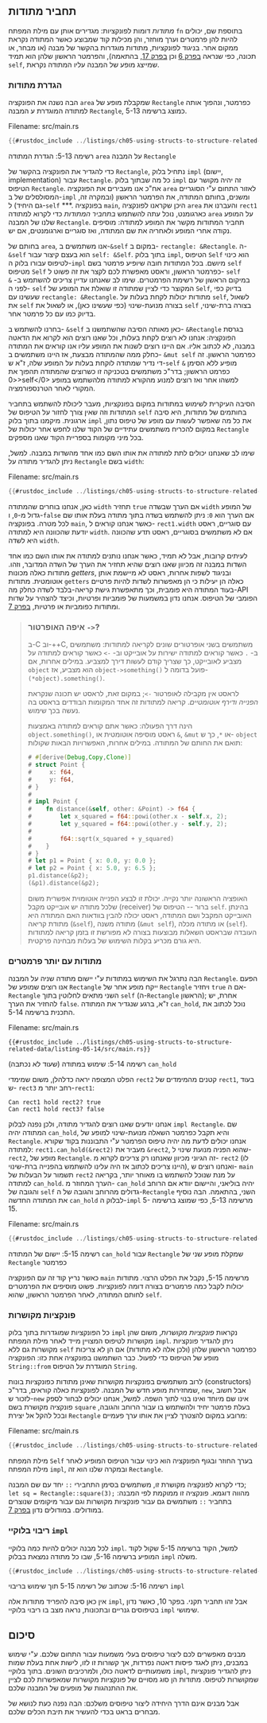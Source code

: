 ## תחביר מתודות

*מתודות* דומות לפונקציות: מגדירים אותן עם מילת המפתח `fn` בתוספת שם, יכולים להיות להן פרמטרים וערך מוחזר, והן מכילות קוד שמבוצע כאשר המתודה נקראת ממקום אחר. בניגוד לפונקציות, מתודות מוגדרות בהקשר של מבנה (או מבחר, או תכונה, כפי שנראה [בפרק 6][enums]<!-- ignore --> וכן [בפרק 17][trait-objects]<!-- ignore -->, בהתאמה), והפרמטר הראשון שלהן הוא תמיד `self`, שמייצג מופע של המבנה עליו המתודה נקראת.

### הגדרת מתודות

הבה נשנה את הפונקציה `area` שמקבלת מופע של `Rectangle` כפרמטר, ונהפוך אותה למתודה המוגדרת ע המבנה `Rectangle`, כמוצג ברשימה 5-13.

<span class="filename">Filename: src/main.rs</span>

```rust
{{#rustdoc_include ../listings/ch05-using-structs-to-structure-related-data/listing-05-13/src/main.rs}}
```


<span class="caption">רשימה 5-13: הגדרת המתודה `area` על המבנה `Rectangle`</span>

כדי להגדיר את הפונקציה בהקשר של `Rectangle`, נתחיל בלוק `impl` (יישום, implementation) עבור `Rectangle`. כל מה שבתוך בלוק `impl` זה יהיה מקושר עם הטיפוס `Rectangle`. אח"כ אנו מעבירים את הפונקציה `area` לאזור התחום ע"י הסוגריים המסולסלים של ב-`impl` ומשנים, בחותם המתודה, את הפרמטר הראשון (ובמקרה זה, גם היחיד) ל-`self` ***. בפונקציה `main`, היכן שקראנו לפונקציה `area` והעברנו את `rect1` כארגומנט, נוכל עתה להשתמש *בתחביר המתודות* כדי לקרוא למתודה `area` על המופע שלנו של המבנה `Rectangle`. תחביר המתודות מקשר את המופע למתודה: מוסיפים נקודה אחרי המופע ולאחריה את שם המתודה, ואז סוגריים וארגומנטים, אם יש.

בחותם של `area`, אנו משתמשים ב-`&self` במקום ב- `rectangle: &Rectangle`. ה- `&self` הוא בעצם קיצור עבור `self: &Self`. בתוך בלוק `impl`, הטיפוס `Self` הוא כינוי לטיפוס עבורו בלוק ה-`impl` מיושם. בכל המתודות חובה שיופיע פרמטר בשם `self` מטיפוס `Self` כפרמטר הראשון, וראסט מאפשרת לכם לקצר את זה פשוט ל- `self` במיקום הראשון של רשימת הפרמטרים. שימו לב שאנחנו עדיין צריכים להשתמש ב- `&` לפני ה- `self` המקוצר כדי לציין שמתודה זו שואלת את המופע של `Self`, בדיוק כפי שעשינו עם `rectangle: &Rectangle`. מתודות יכולות לקחת בעלות על `self`, לשאול את `self` בצורה מנועת-שינוי (כפי שעשינו כאן), או לשאול את `self` בצורה ברת-שינוי, בדיוק כמו עם כל פרמטר אחר.

בחרנו להשתמש ב- `&self` כאן מאותה הסיבה שהשתמשנו ב- `&Rectangle` בגרסת הפונקציה: אנחנו לא רוצים לקחת בעלות, וכל שאנו רוצים הוא לקרוא את הדאטה במבנה, לא לכתוב אליו. אם היינו רוצים לשנות את המופע עליו אנו קוראים את המתודה כחלק ממה שהמתודה מבצעת, אז היינו משתמשים ב- `&mut self` כפרמטר הראשון. זה די נדיר שמתודה לוקחת בעלות על המופע שלה, ז"א ש-`self` מופיע ללא הסימן `&` כפרמט הראשון; בדר"כ משתמשים בטכניקה זו כשרוצים שהמתודה תהפוך את <0>self</0> למשהו אחר ואז רוצים למנוע מהקורא למתודה מלהשתמש במופע המקורי לאחר הטרנספורמציה.

הסיבה העיקרית לשימוש במתודות במקום בפונקציות, מעבר ליכולת להשתמש בתחביר המתודות וזה שאין צורך לחזור על הטיפוס של `self` בחותמים של מתודות, היא סיבה ארגונית. מיקמנו בתוך בלוק `impl` את כל מה שאפשר לעשות עם מופע של טיפוס נתון, במקום להכריח משתמשים עתידיים של הקוד שלנו לחפש אחר יכולות של `Rectangle` בכל מיני מקומות בספריית הקוד שאנו מספקים.

שימו לב שאנחנו יכולים לתת למתודה את אותו השם כמו אחד מהשדות במבנה. למשל, ניתן להגדיר מתודה על `Rectangle` בשם `width`:

<span class="filename">Filename: src/main.rs</span>

```rust
{{#rustdoc_include ../listings/ch05-using-structs-to-structure-related-data/no-listing-06-method-field-interaction/src/main.rs:here}}
```

כאן, אנחנו בוחרים שהמתודה `width` תחזיר `true` אם הערך שבשדה `width` של המופע גדול מ-`0`, ו-`false` אם הערך הוא `0`: ניתן להשתמש בשדה בתוך מתודה בעלת אותו שם לכל מטרה. בפונקציה `main`, כאשר אנחנו קוראים ל- `rect1.width` עם סוגריים, ראסט יודעת שהכוונה היא למתודה `width`. אם לא משתמשים בסוגריים, ראסט תדע שהכוונה היא לשדה `width`.

לעיתים קרובות, אבל לא תמיד, כאשר אנחנו נותנים למתודה את אותו השם כמו אחד השדות במבנה זה מכיוון שאנו רוצים שהיא תחזיר את הערך של השדה המדובר, וזהו. מתודות כאלה מכונות *getters*, ובניגוד לשפות אחרות, ראסט לא מיישמת אותן אוטומטית. מתודות `getters` כאלה הן יעילות כי הן מאפשרות לשדות להיות פרטיים בעוד המתודה היא פומבית, וכך מתאפשרת גישת קריאה-בלבד לשדה כחלק מה-API הפומבי של הטיפוס. אנחנו נדון במשמעות של פומביות ופרטיות, וכיצד להצהיר על שדות ומתודות כפומביות או פרטיות, [בפרק 7][public]<!-- ignore -->.

> ### איפה האופרטור `->`?
> 
> ב-C וב-++C, משתמשים בשני אופרטורים שונים לקריאה למתודות: משתמשים ב-  `.` כאשר קוראים למתודה ישירות על אובייקט וב- `->` כאשר קוראים למתודה על מצביע לאובייקט, כך שצריך קודם לעשות דירך למצביע. במילים אחרות, אם  `object`  הוא מצביע, אז   `object->something()`  פועל בדומה ל- `(*object).something()`.
> 
> לראסט אין מקבילה לאופרטור  `->`; במקום זאת, לראסט יש תכונה שנקראת *הפנייה ודירף אוטומטיים*. קריאה למתודות זה אחד המקומות הבודדים בראסט בה נעשה בכך שימוש.
> 
> הינה דרך הפעולה: כאשר אתם קוראים למתודה באמצעות `object.something()`, ראסט מוסיפה אוטומטית או `&`, `&mut` או  `*`, כך ש- `object` תואם את החותם של המתודה. במילים אחרות, האפשרויות הבאות שקולות:
> 
> <!-- CAN'T EXTRACT SEE BUG https://github.com/rust-lang/mdBook/issues/1127 -->
> 
> ```rust
> # #[derive(Debug,Copy,Clone)]
> # struct Point {
> #     x: f64,
> #     y: f64,
> # }
> #
> # impl Point {
> #    fn distance(&self, other: &Point) -> f64 {
> #        let x_squared = f64::powi(other.x - self.x, 2);
> #        let y_squared = f64::powi(other.y - self.y, 2);
> #
> #        f64::sqrt(x_squared + y_squared)
> #    }
> # }
> # let p1 = Point { x: 0.0, y: 0.0 };
> # let p2 = Point { x: 5.0, y: 6.5 };
> p1.distance(&p2);
> (&p1).distance(&p2);
> ```
> 
> האופציה הראשונה יותר נקייה. יכולת זו לבצע הפנייה אוטומוית אפשרית משום שלכל מתודה יש אובייקט מקבל (receiver) ברור -- הטיפוס של  `self`. בהינתן האובייקט המקבל ושם המתודה, ראסט יכולה להבין בוודאות האם המתודה היא מתודת קריאה (`&self`), מתודה משנה (`&mut self`), או מתודה מכלה (`self`). העובדה שבראסט השאלות מבוצעות בצורה לא מפורשת זו בזמן קריאה למתודות היא גורם מכריע בקלות השימוש של בעלות מבחינה פרקטית.

### מתודות עם יותר פרמטרים

הבה נתרגל את השימוש במתודות ע"י יישום מתודה שניה על המבנה `Rectangle`. הפעם אנו רוצים שמופע של `Rectangle` ייקח מופע אחר של `Rectangle` ויחזיר `true` אם ה-`Rectangle` השני מתאים לחלוטין בתוך `self` (ה-`Rectangle` הראשון); אחרת, יש להחזיר את הערך `false`. ז"א, ברגע שנגדיר את המתודה `can_hold`, נוכל לכתוב את התכנית ברשימה 5-14.

<span class="filename">Filename: src/main.rs</span>

```rust,ignore
{{#rustdoc_include ../listings/ch05-using-structs-to-structure-related-data/listing-05-14/src/main.rs}}
```


<span class="caption">רשימה 5-14: שימוש במתודה (שעוד לא נכתבה) `can_hold`</span>

הפלט המצופה יראה כדלהלן, משום שמימדי `rect2` קטנים מהמימדים של `rect1`, בעוד ש- `rect3` רחב יותר מ-`rect1`:

```text
Can rect1 hold rect2? true
Can rect1 hold rect3? false
```

אנחנו יודעים שאנו רוצים להגדיר מתודה, ולכן נפנה לבלוק `impl Rectangle`. שם המתודה יהיה `can_hold`, והיא תקבל כפרמטר השאלה מנועת-שינוי למופע של `Rectangle`. אנחנו יכולים לדעת מה יהיה טיפוס הפרמטר ע"י התבוננות בקוד שקורא למתודה: `rect1.can_hold(&rect2)` מעביר את `&rect2`, שהוא הפניה מנועת שינוי ל-`rect2`, מופע של `Rectangle`. זה הגיוני מכיוון שאנחנו רק צריכים לקרוא מ- `rect2` (לו היינו צריכים לכתוב אז היה עלינו להשתמש בהפנייה ברת-שינוי), ואנחנו רוצים ש- `main` תשמור על הבעלות של `rect2` על מנת שנוכל להשתמש בו מאוחר יותר, בקריאה למתודה `can_hold`. הערך המחוזר מ- `can_hold` יהיה בוליאני, והיישום יוודא אם הרוחב והגובה של `self` גדולים מהרוחב והגובה של ה-`Rectangle` השני, בהתאמה. הבה נוסיף את המתודה החדשה `can_hold` לבלוק ה-`impl` מרשימה 5-13, כפי שמוצג ברשימה 5-15.

<span class="filename">Filename: src/main.rs</span>

```rust
{{#rustdoc_include ../listings/ch05-using-structs-to-structure-related-data/listing-05-15/src/main.rs:here}}
```


<span class="caption">רשימה 5-15: יישום של המתודה `can_hold` עבור `Rectangle` שמקלת מופע שני של `Rectangle` כפרמטר</span>

כאשר נריץ קוד זה עם הפונקציה `main` מרשימה 5-15, נקבל את הפלט הרצוי. מתודות יכולות לקבל כמה פרמטרים בצורה דומה לפונקציות. פשוט מוסיפים את הפרמטרים לחותם המתודה, לאחר הפרמטר הראשון, שהוא `self`.

### פונקציות מקושרות

כל הפונקציות שמוגדרות בתוך בלוק `impl` נקראות *פונקציות מקושרות*, משום שהן מקושרות לטיפוס המצויין מייד לאחר מילת המפתח `impl`. ניתן להגדיר פונקציות מקושרות גם ללא `self` כפרמטר הראשון שלהן (ולכן אלה לא מתודות) אם הן לא צריכות מופע של הטיפוס כדי לפעול. כבר השתמשנו בפונקציה אחת כזו: הפונקציה `String::from` המוגדרת על הטיפוס `String`.

לרוב משתמשים בפונקציות מקושרות שאינן מתודות כפונקציות בונות (constructors) שמחזירות מופע חדש של המבנה. לפונקציות כאלה קוראים, בדר"כ, `new`, אבל חשוב לזכור ש-`new` אינו שם מיוחד ואינו בנוי לתוך השפה. למשל, אנחנו יכולים לבחור לספק פונקציה מקושרת בשם `square` בעלת פרמטר יחיד ולהשתמש בו עבור הרוחב והגובה, ובכל להקל אל יצירת `Rectangle` מרובע במקום להצטרך לציין את אותו ערך פעמיים:

<span class="filename">Filename: src/main.rs</span>

```rust
{{#rustdoc_include ../listings/ch05-using-structs-to-structure-related-data/no-listing-03-associated-functions/src/main.rs:here}}
```

מילת המפתח `Self` בערך החוזר ובגוף הפונקציה הוא כינוי עבור הטיפוס המופיע לאחר מילת המפתח `impl`, ובמקרה שלנו הוא זה `Rectangle`.

כדי לקרוא לפונקציה מקושרת זו, משתמשים בסימן התחבירי `::` יחד עם שם המבנה; `let sq = Rectangle::square(3);` מהווה דוגמא. פונקציה זו ממוקמת לפי המבנה: בתחביר `::` משתמשים גם עבור פונקציות מקושרות וגם עבור מיקומים שנוצרים במודולים. במודולים נדון [בפרק 7][modules]<!-- ignore -->.

### ריבוי בלוקיי `impl`

לכל מבנה יכולים להיות כמה בלוקיי `impl`. למשל, הקוד ברשימה 5-15 שקול לקוד המופיע ברשימה 5-16, שבו כל מתודה נמצאת בבלוק `impl` משלה.

```rust
{{#rustdoc_include ../listings/ch05-using-structs-to-structure-related-data/listing-05-16/src/main.rs:here}}
```


<span class="caption">רשימה 5-16: שכתוב של רשימה 5-15 תוך שימוש בריבוי `impl`</span>

אין כאן סיבה להפריד מתודות אלה `impl`, אבל זהו תחביר תקני. בפקר 10, כאשר נדון בטיפוסים גנריים ובתכונות, נראה מצב בו ריבוי בלוקיי `impl` שימושי.

## סיכום

מבנים מאפשרים לכם ליצור טיפוסים בעלי משמעות עבור התחום שלכם. ע"י שימוש במבנים, ניתן לאגד פיסות דאטה נפרדות, אך קשורות זו לזו, לישות אחת בעלת שמות משמעותיים לדאטה כולו, ולמרכיבים השונים. בתוך בלוקיי `impl`, ניתן להגדיר פונקציות שמקושרות לטיפוס. מתודות הן סוג מסויים של פונקציות מקושרות שמאפשרות לכם לציין את ההתנהגות של מופעים של המבנה שלכם.

אבל מבנים אינם הדרך היחידה ליצור טיפוסים משלכם: הבה נפנה כעת לנושא של מבחרים בראט בכדי להעשיר את תיבת הכלים שלכם.

[enums]: ch06-00-enums.html
[trait-objects]: ch17-02-trait-objects.md
[public]: ch07-03-paths-for-referring-to-an-item-in-the-module-tree.html#exposing-paths-with-the-pub-keyword
[modules]: ch07-02-defining-modules-to-control-scope-and-privacy.html
